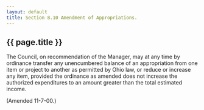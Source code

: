 ```yaml
---
layout: default 
title: Section 8.10 Amendment of Appropriations.
---
```


{{ page.title }}
----------------

The Council, on recommendation of the Manager, may at any time by
ordinance transfer any unencumbered balance of an appropriation from one
item or project to another as permitted by Ohio law, or reduce or
increase any item, provided the ordinance as amended does not increase
the authorized expenditures to an amount greater than the total
estimated income.

(Amended 11-7-00.)
